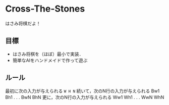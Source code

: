 # Cross-The-Stones
はさみ将棋だよ！
## 目標
* はさみ将棋を（ほぼ）最小で実装．
* 簡単なAIをハンドメイドで作って遊ぶ

## ルール
最初に次の入力が与えられる
`W H
N`
続いて，次のN行の入力が与えられる
Bw1 Bh1
.
.
.
BwN BhN
更に，次のN行の入力が与えられる
Ww1 Wh1
.
.
.
WwN WhN

